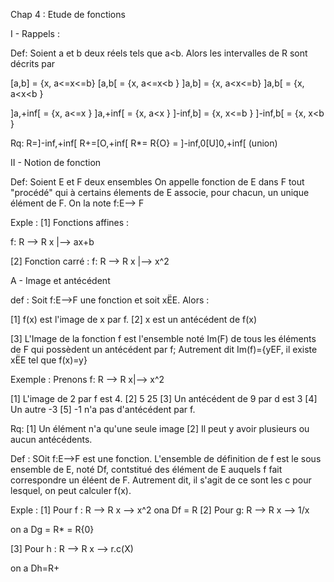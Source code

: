 Chap 4 : Etude de fonctions

I - Rappels :

Def: Soient a et b deux réels tels que a<b. Alors les intervalles de R sont décrits par 

[a,b] = {x, a<=x<=b}
[a,b[ = {x, a<=x<b }
]a,b] = {x, a<x<=b}
]a,b[ = {x, a<x<b }

]a,+inf[ = {x, a<=x }
]a,+inf[ = {x, a<x }
]-inf,b] = {x, x<=b }
]-inf,b[ = {x, x<b }

Rq: R=]-inf,+inf[
	R+=[O,+inf[
	R*= R\{O}
	  = ]-inf,0[U]0,+inf[
	  		 (union)

II - Notion de fonction

Def: Soient E et F deux ensembles 
On appelle fonction de E dans F tout "procédé" qui à certains
élements de E associe, pour chacun,
un unique élément de F. On la note f:E--> F


Exple :
[1] Fonctions affines :

f: R --> R
x |--> ax+b

[2] Fonction carré :
f: R --> R
   x |--> x^2

A - Image et antécédent

def : Soit f:E-->F une fonction et soit xËE. Alors :

[1] f(x) est l'image de x par f.
[2] x est un antécédent de f(x)

[3] L'Image de la fonction f est l'ensemble noté Im(F) de tous les éléments de F qui possèdent
un antécédent par f; Autrement dit Im(f)={yEF, il existe xËE tel que f(x)=y}

Exemple : Prenons f: R --> R
					 x|--> x^2

[1] L'image de 2 par f est 4.
[2]            5           25
[3] Un antécédent de 9 par d est 3
[4] Un autre                    -3
[5] -1 n'a pas d'antécédent par f.

Rq: 
[1] Un élément n'a qu'une seule image
[2] Il peut y avoir plusieurs ou aucun antécédents.

Def : SOit f:E-->F est une fonction. L'ensemble de définition de f est le sous ensemble de 
E, noté Df, contstitué des élément de E auquels f fait correspondre un éléent de F.
Autrement dit, il s'agit de ce sont les c pour lesquel, on peut calculer f(x).

Exple :
[1] Pour f : R --> R
			 x --> x^2
ona Df = R
[2] Pour g: R --> R
			x --> 1/x

on a Dg = R* = R\{0}

[3] Pour h : R --> R
			 x --> r.c(X)

on a Dh=R+


